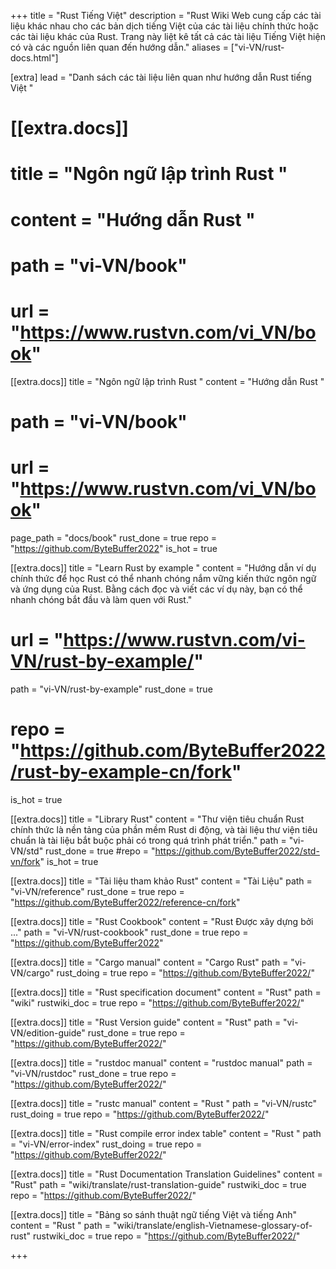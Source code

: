 +++
title = "Rust Tiếng Việt"
description = "Rust Wiki Web cung cấp các tài liệu khác nhau cho các bản dịch tiếng Việt của các tài liệu chính thức hoặc các tài liệu khác của Rust. Trang này liệt kê tất cả các tài liệu Tiếng Việt hiện có và các nguồn liên quan đến hướng dẫn."
aliases = ["vi-VN/rust-docs.html"]

[extra]
lead = "Danh sách các tài liệu liên quan như hướng dẫn  Rust tiếng Việt "

# [[extra.docs]]
# title = "Ngôn ngữ lập trình Rust "
# content = "Hướng dẫn Rust "
# path = "vi-VN/book"
# url = "https://www.rustvn.com/vi_VN/book"

[[extra.docs]]
title = "Ngôn ngữ lập trình Rust "
content = "Hướng dẫn Rust "
# path = "vi-VN/book"
# url = "https://www.rustvn.com/vi_VN/book"
page_path = "docs/book"
rust_done = true
repo = "https://github.com/ByteBuffer2022"
is_hot = true

[[extra.docs]]
title = "Learn Rust by example "
content = "Hướng dẫn ví dụ chính thức để học Rust có thể nhanh chóng nắm vững kiến ​​thức ngôn ngữ và ứng dụng của Rust. Bằng cách đọc và viết các ví dụ này, bạn có thể nhanh chóng bắt đầu và làm quen với Rust."
# url = "https://www.rustvn.com/vi-VN/rust-by-example/"
path = "vi-VN/rust-by-example"
rust_done = true
# repo = "https://github.com/ByteBuffer2022/rust-by-example-cn/fork"
is_hot = true

[[extra.docs]]
title = "Library Rust"
content = "Thư viện tiêu chuẩn Rust chính thức là nền tảng của phần mềm Rust di động, và tài liệu thư viện tiêu chuẩn là tài liệu bắt buộc phải có trong quá trình phát triển."
path = "vi-VN/std"
rust_done = true
#repo = "https://github.com/ByteBuffer2022/std-vn/fork"
is_hot = true

[[extra.docs]]
title = "Tài liệu tham khảo Rust"
content = "Tài Liệu"
path = "vi-VN/reference"
rust_done = true
repo = "https://github.com/ByteBuffer2022/reference-cn/fork"

[[extra.docs]]
title = "Rust Cookbook"
content = "Rust Được xây dựng bởi ..."
path = "vi-VN/rust-cookbook"
rust_done = true
repo = "https://github.com/ByteBuffer2022"

[[extra.docs]]
title = "Cargo manual"
content = "Cargo Rust"
path = "vi-VN/cargo"
rust_doing = true
repo = "https://github.com/ByteBuffer2022/"

[[extra.docs]]
title = "Rust specification document"
content = "Rust"
path = "wiki"
rustwiki_doc = true
repo = "https://github.com/ByteBuffer2022/"

[[extra.docs]]
title = "Rust Version guide"
content = "Rust"
path = "vi-VN/edition-guide"
rust_done = true
repo = "https://github.com/ByteBuffer2022/"

[[extra.docs]]
title = "rustdoc manual"
content = "rustdoc manual"
path = "vi-VN/rustdoc"
rust_done = true
repo = "https://github.com/ByteBuffer2022/"

[[extra.docs]]
title = "rustc manual"
content = "Rust "
path = "vi-VN/rustc"
rust_doing = true
repo = "https://github.com/ByteBuffer2022/"

[[extra.docs]]
title = "Rust compile error index table"
content = "Rust "
path = "vi-VN/error-index"
rust_doing = true
repo = "https://github.com/ByteBuffer2022/"

[[extra.docs]]
title = "Rust Documentation Translation Guidelines"
content = "Rust"
path = "wiki/translate/rust-translation-guide"
rustwiki_doc = true
repo = "https://github.com/ByteBuffer2022/"

[[extra.docs]]
title = "Bảng so sánh thuật ngữ tiếng Việt và tiếng Anh"
content = "Rust "
path = "wiki/translate/english-Vietnamese-glossary-of-rust"
rustwiki_doc = true
repo = "https://github.com/ByteBuffer2022/"

+++
